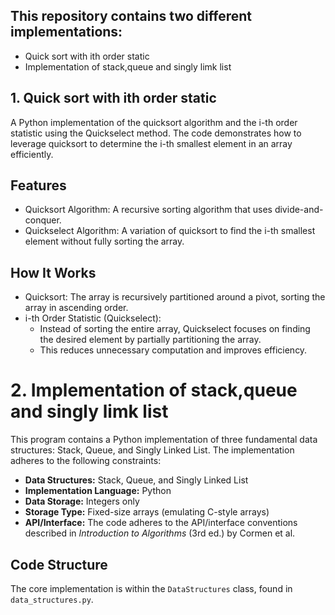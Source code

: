 ## This repository contains two different implementations:
* Quick sort with ith order static
* Implementation of stack,queue and singly limk list


## 1. Quick sort with ith order static
A Python implementation of the quicksort algorithm and the i-th order statistic using the Quickselect method. The code demonstrates how to leverage quicksort to determine the i-th smallest element in an array efficiently.
## Features
  * Quicksort Algorithm: A recursive sorting algorithm that uses divide-and-conquer.
  * Quickselect Algorithm: A variation of quicksort to find the i-th smallest element without fully sorting the array.

## How It Works
  * Quicksort: The array is recursively partitioned around a pivot, sorting the array in ascending order.
  * i-th Order Statistic (Quickselect):
       * Instead of sorting the entire array, Quickselect focuses on finding the desired element by partially partitioning the array.
       * This reduces unnecessary computation and improves efficiency.

#  2. Implementation of stack,queue and singly limk list

This program contains a Python implementation of three fundamental data structures: Stack, Queue, and Singly Linked List. The implementation adheres to the following constraints:

*   **Data Structures:** Stack, Queue, and Singly Linked List
*   **Implementation Language:** Python
*   **Data Storage:** Integers only
*   **Storage Type:** Fixed-size arrays (emulating C-style arrays)
*   **API/Interface:** The code adheres to the API/interface conventions described in *Introduction to Algorithms* (3rd ed.) by Cormen et al.

## Code Structure

The core implementation is within the `DataStructures` class, found in `data_structures.py`.

